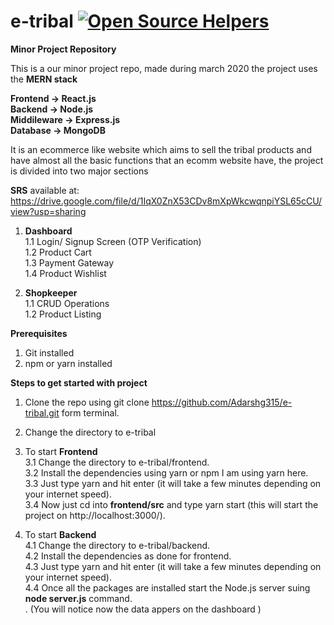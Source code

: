 # e-tribal [![Open Source Helpers](https://www.codetriage.com/adarshg315/e-tribal/badges/users.svg)](https://www.codetriage.com/adarshg315/e-tribal)

__Minor Project Repository__

This is a our minor project repo, made during march 2020
the project uses the __MERN stack__

__Frontend -> React.js<br />
Backend -> Node.js<br />
Middileware -> Express.js<br />
Database -> MongoDB <br />__

It is an ecommerce like website which aims to sell the tribal products and have almost all the basic functions that 
an ecomm website have, the project is divided into two major sections

__SRS__ available at: https://drive.google.com/file/d/1IqX0ZnX53CDv8mXpWkcwqnpiYSL65cCU/view?usp=sharing 

1) __Dashboard__<br />
  1.1 Login/ Signup Screen (OTP Verification)<br />
  1.2 Product Cart<br />
  1.3 Payment Gateway<br />
  1.4 Product Wishlist<br />
 
2) __Shopkeeper__<br />
  1.1 CRUD Operations<br /> 
  1.2 Product Listing<br />

__Prerequisites__<br />
1) Git installed <br />
2) npm or yarn installed <br />

__Steps to get started with project__<br />

1) Clone the repo using git clone https://github.com/Adarshg315/e-tribal.git form terminal.<br />
2) Change the directory to e-tribal<br />
3) To start __Frontend__<br />
    3.1 Change the directory to e-tribal/frontend.<br />
    3.2 Install the dependencies using yarn or npm I am using yarn here.<br />
    3.3 Just type yarn and hit enter (it will take a few minutes depending on your internet speed).<br />
    3.4 Now just cd into __frontend/src__ and type yarn start (this will start the project on http://localhost:3000/).

4) To start __Backend__<br />
    4.1 Change the directory to e-tribal/backend.<br />
    4.2 Install the dependencies as done for frontend.<br />
    4.3 Just type yarn and hit enter (it will take a few minutes depending on your internet speed).<br />
    4.4 Once all the packages are installed start the Node.js server suing __node server.js__ command. <br />.
    (You will notice now the data appers on the dashboard )
    
    
  
      
    
    
